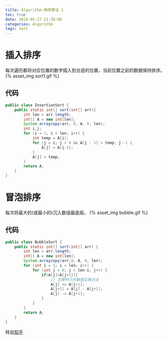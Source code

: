 ```yaml
---
title: Algorithm-排序算法 1
toc: true
date: 2019-05-27 21:38:08
categories: Algorithm
tags: Sort
---
```

# 插入排序
每次遍历都将对应位置的数字插入到合适的位置，当前位置之前的数据保持排序。
{% asset_img sort1.gif %}

## 代码

```Java
public class InsertionSort {
    public static int[] sort(int[] arr){
        int len = arr.length;
        int[] A = new int[len];
        System.arraycopy(arr, 0, A, 0, len);
        int i,j;
        for (i = 1; i < len; i++) {
            int temp = A[i];
            for (j = i; j > 0 && A[j - 1] > temp; j--) {
                A[j] = A[j-1];
            }
            A[j] = temp;
        }
        return A;
    }
}
```

# 冒泡排序

每次将最大的(或最小的)沉入数组最底层。
{% asset_img bubble.gif %}
## 代码

```java
public class BubbleSort {
    public static int[] sort(int[] arr) {
        int len = arr.length;
        int[] A = new int[len];
        System.arraycopy(arr,0, A, 0, len);
        for (int i = 1; i < len; i++) {
            for (int j = 0; j < len-i; j++) {
                if(A[j]>A[j+1]){
                    // 无需中介的数值互换方法
                    A[j] += A[j+1];
                    A[j+1] = A[j] - A[j+1];
                    A[j] -= A[j+1];
                }
            }
        }
        return A;
    }
}
```

转自[知乎](https://zhuanlan.zhihu.com/p/52884590)